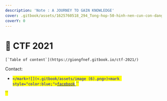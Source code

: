 ```yaml
---
description: 'Note : A JOURNEY TO GAIN KNOWLEDGE'
cover: .gitbook/assets/1625760518_294_Tong-hop-50-hinh-nen-cun-con-dang-yeu-nhat.jpg
coverY: 0
---
```


# 📧 CTF 2021

``[`Table of content`](https://giongfnef.gitbook.io/ctf-2021/)``



Contact:

* <mark style="color:blue;">``</mark>![](<.gitbook/assets/image (6).png>)<mark style="color:blue;">``</mark>[<mark style="color:blue;">`facebook`</mark> ](https://www.facebook.com/rong.truong.372)<mark style="color:blue;">``</mark>

<mark style="color:blue;">``</mark>
